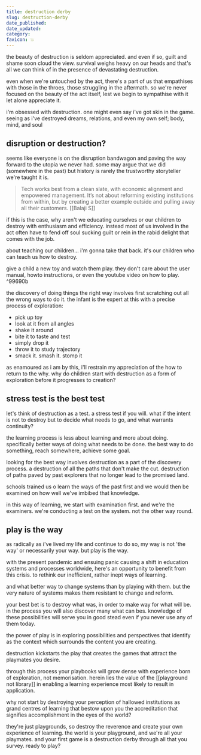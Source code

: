 ```yaml
---
title: destruction derby
slug: destruction-derby
date_published: 
date_updated: 
category: 
favicon: 💥
---
```

the beauty of destruction is seldom appreciated. and even if so, guilt and shame soon cloud the view. survival weighs heavy on our heads and that's all we can think of in the presence of devastating destruction.

even when we're untouched by the act, there's a part of us that empathises with those in the throes, those struggling in the aftermath. so we're never focused on the beauty of the act itself, lest we begin to sympathise with it let alone appreciate it.

i'm obsessed with destruction. one might even say i've got skin in the game. seeing as i've destroyed dreams, relations, and even my own self; body, mind, and soul

## disruption or destruction?
seems like everyone is on the disruption bandwagon and paving the way forward to the utopia we never had. some may argue that we did (somewhere in the past) but history is rarely the trustworthy storyteller we're taught it is.

> Tech works best from a clean slate, with economic alignment and empowered management. It’s not about reforming existing institutions from within, but by creating a better example outside and pulling away all their customers. [[Balaji S]]

if this is the case, why aren't we educating ourselves or our children to destroy with enthusiasm and efficiency. instead most of us involved in the act often have to fend off soul sucking guilt or rein in the rabid delight that comes with the job.

about teaching our children... i'm gonna take that back. it's our children who can teach us how to destroy.

give a child a new toy and watch them play. they don't care about the user manual, howto instructions, or even the youtube video on how to play. ^99690b

the discovery of doing things the right way involves first scratching out all the wrong ways to do it. the infant is the expert at this with a precise process of exploration:
- pick up toy
- look at it from all angles
- shake it around
- bite it to taste and test
- simply drop it
- throw it to study trajectory
- smack it. smash it. stomp it

as enamoured as i am by this, i'll restrain my appreciation of the how to return to the why. why do children start with destruction as a form of exploration before it progresses to creation?

## stress test is the best test
let's think of destruction as a test. a stress test if you will. what if the intent is not to destroy but to decide what needs to go, and what warrants continuity?

the learning process is less about learning and more about doing. specifically better ways of doing what needs to be done. the best way to do something, reach somewhere, achieve some goal.

looking for the best way involves destruction as a part of the discovery process. a destruction of all the paths that don't make the cut. destruction of paths paved by past explorers that no longer lead to the promised land.

schools trained us o learn the ways of the past first and we would then be examined on how well we've imbibed that knowledge.

in this way of learning, we start with examination first. and we're the examiners. we're conducting a test on the system. not the other way round.

## play is the way
as radically as i've lived my life and continue to do so, my way is not 'the way' or necessarily your way. but play is the way.

with the present pandemic and ensuing panic causing a shift in education systems and processes worldwide, here's an opportunity to benefit from this crisis. to rethink our inefficient, rather inept ways of learning.

and what better way to change systems than by playing with them. but the very nature of systems makes them resistant to change and reform.

your best bet is to destroy what was, in order to make way for what will be. in the process you will also discover many what can bes. knowledge of these possibilities will serve you in good stead even if you never use any of them today.

the power of play is in exploring possibilities and perspectives that identify as the context which surrounds the content you are creating.

destruction kickstarts the play that creates the games that attract the playmates you desire.

through this process your playbooks will grow dense with experience born of exploration, not memorisation. herein lies the value of the [[playground not library]] in enabling a learning experience most likely to result in application.

why not start by destroying your perception of hallowed institutions as grand centres of learning that bestow upon you the accreditation that signifies accomplishment in the eyes of the world?

they're just playgrounds, so destroy the reverence and create your own experience of learning. the world is your playground, and we're all your playmates. and your first game is a destruction derby through all that you survey. ready to play?